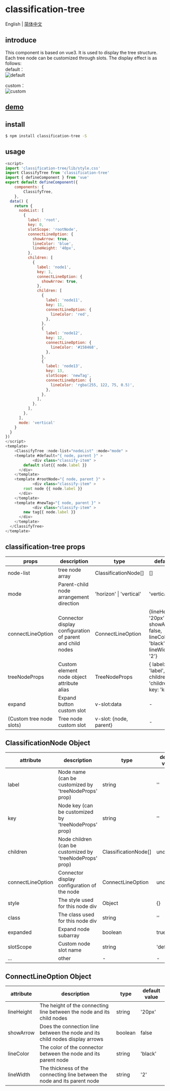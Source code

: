 # classification-tree

English | [简体中文](./README-zh_CN.md)

## introduce

This component is based on vue3. It is used to display the tree structure. Each tree node can be customized through slots. The display effect is as follows:  
default：  
![default](https://happypedestrian.github.io/classifycation-tree/images/default.jpg)

custom：  
![custom](https://happypedestrian.github.io/classifycation-tree/images/customer.jpg)

## [demo](https://happypedestrian.github.io/classifycation-tree/demo/index.html)

## install

```bash
$ npm install classification-tree -S
```

## usage

```javascript
<script>
import 'classification-tree/lib/style.css'
import ClassifyTree from 'classification-tree'
import { defineComponent } from 'vue'
export default defineComponent({
	components: {
		ClassifyTree,
	},
  data() {
    return {
      nodeList: [
        {
          label: 'root',
          key: 0,
          slotScope: 'rootNode',
          connectLineOption: {
            showArrow: true,
            lineColor: 'blue',
            lineHeight: '40px',
          },
          children: [
            {
              label: 'node1',
              key: 1,
              connectLineOption: {
                showArrow: true,
              },
              children: [
                {
                  label: 'node11',
                  key: 11,
                  connectLineOption: {
                    lineColor: 'red',
                  },
                },
                {
                  label: 'node12',
                  key: 12,
                  connectLineOption: {
                    lineColor: '#158468',
                  },
                },
                {
                  label: 'node13',
                  key: 13,
                  slotScope: 'newTag',
                  connectLineOption: {
                    lineColor: 'rgba(255, 122, 75, 0.5)',
                  },
                },
              ],
            },
          ],
        },
      ],
      mode: 'vertical'
    }
  }
})
</script>
<template>
	<ClassifyTree :node-list="nodeList" :mode="mode" >
    <template #default="{ node, parent }" >
			<div class="classify-item" >
        default slot{{ node.label }}
      </div>
    </template>
    <template #rootNode="{ node, parent }" >
			<div class="classify-item" >
        root node {{ node.label }}
      </div>
    </template>
    <template #newTag="{ node, parent }" >
			<div class="classify-item" >
        new tag{{ node.label }}
      </div>
    </template>
  </ClassifyTree>
</template>
```

## classification-tree props

| props                    | description                                               | type                    | default                                                                    |
| ------------------------ | --------------------------------------------------------- | ----------------------- | -------------------------------------------------------------------------- |
| node-list                | tree node array                                           | ClassificationNode[]    | []                                                                         |
| mode                     | Parent-child node arrangement direction                   | 'horizon' \| 'vertical' | 'vertical'                                                                 |
| connectLineOption        | Connector display configuration of parent and child nodes | ConnectLineOption       | {lineHeight: '20px', showArrow: false, lineColor: 'black', lineWidth: '2'} |
| treeNodeProps            | Custom element node object attribute alias                | TreeNodeProps           | { label: 'label', children: 'children', key: 'key', }                      |
| expand                   | Expand button custom slot                                 | v-slot:data             | -                                                                          |
| (Custom tree node slots) | Tree node custom slot                                     | v-slot: {node, parent}  | -                                                                          |

## ClassificationNode Object

| attribute         | description                                               | type                 | default value |
| ----------------- | --------------------------------------------------------- | -------------------- | ------------- |
| label             | Node name (can be customized by 'treeNodeProps' prop)     | string               | ''            |
| key               | Node key (can be customized by 'treeNodeProps' prop)      | string               | ''            |
| children          | Node children (can be customized by 'treeNodeProps' prop) | ClassificationNode[] | undefined     |
| connectLineOption | Connector display configuration of the node               | ConnectLineOption    | undefined     |
| style             | The style used for this node div                          | Object               | {}            |
| class             | The class used for this node div                          | string               | ''            |
| expanded          | Expand node subarray                                      | boolean              | true          |
| slotScope         | Custom node slot name                                     | string               | 'default'     |
| ...               | other                                                     | -                    | -             |

## ConnectLineOption Object

| attribute  | description                                                                  | type    | default value |
| ---------- | ---------------------------------------------------------------------------- | ------- | ------------- |
| lineHeight | The height of the connecting line between the node and its child nodes       | string  | '20px'        |
| showArrow  | Does the connection line between the node and its child nodes display arrows | boolean | false         |
| lineColor  | The color of the connector between the node and its parent node              | string  | 'black'       |
| lineWidth  | The thickness of the connecting line between the node and its parent node    | string  | '2'           |
